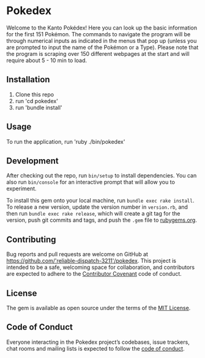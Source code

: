# Pokedex

Welcome to the Kanto Pokédex! Here you can look up the basic information for the first 151 Pokémon. The commands to navigate the program will be through numerical inputs as indicated in the menus that pop up (unless you are prompted to input the name of the Pokémon or a Type). Please note that the program is scraping over 150 different webpages at the start and will require about 5 - 10 min to load.

## Installation

1. Clone this repo
2. run 'cd pokedex'
3. run 'bundle install'

## Usage

To run the application, run 'ruby ./bin/pokedex'

## Development

After checking out the repo, run `bin/setup` to install dependencies. You can also run `bin/console` for an interactive prompt that will allow you to experiment.

To install this gem onto your local machine, run `bundle exec rake install`. To release a new version, update the version number in `version.rb`, and then run `bundle exec rake release`, which will create a git tag for the version, push git commits and tags, and push the `.gem` file to [rubygems.org](https://rubygems.org).

## Contributing

Bug reports and pull requests are welcome on GitHub at https://github.com/'reliable-dispatch-3211'/pokedex. This project is intended to be a safe, welcoming space for collaboration, and contributors are expected to adhere to the [Contributor Covenant](http://contributor-covenant.org) code of conduct.

## License

The gem is available as open source under the terms of the [MIT License](https://opensource.org/licenses/MIT).

## Code of Conduct

Everyone interacting in the Pokedex project’s codebases, issue trackers, chat rooms and mailing lists is expected to follow the [code of conduct](https://github.com/'reliable-dispatch-3211'/pokedex/blob/master/CODE_OF_CONDUCT.md).
